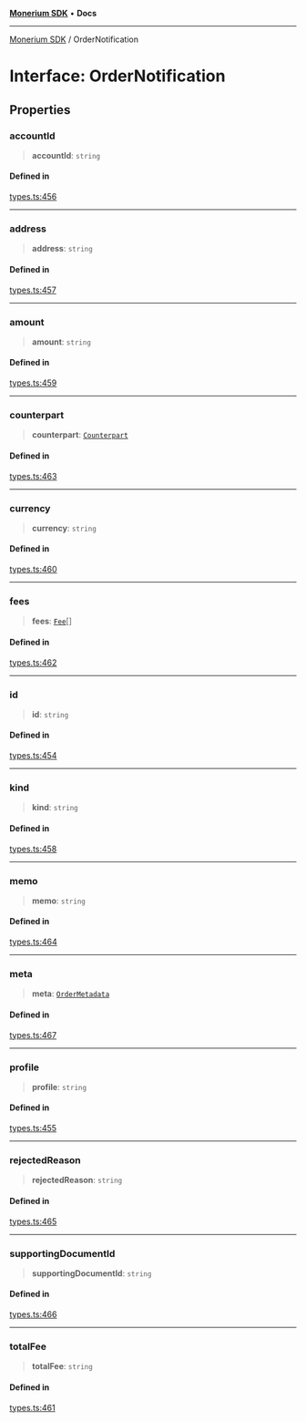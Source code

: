 [**Monerium SDK**](../README.md) • **Docs**

***

[Monerium SDK](../README.md) / OrderNotification

# Interface: OrderNotification

## Properties

### accountId

> **accountId**: `string`

#### Defined in

[types.ts:456](https://github.com/monerium/js-monorepo/blob/62e0077f6672014c8c720b1b4b4f6d6fcc529502/packages/sdk/src/types.ts#L456)

***

### address

> **address**: `string`

#### Defined in

[types.ts:457](https://github.com/monerium/js-monorepo/blob/62e0077f6672014c8c720b1b4b4f6d6fcc529502/packages/sdk/src/types.ts#L457)

***

### amount

> **amount**: `string`

#### Defined in

[types.ts:459](https://github.com/monerium/js-monorepo/blob/62e0077f6672014c8c720b1b4b4f6d6fcc529502/packages/sdk/src/types.ts#L459)

***

### counterpart

> **counterpart**: [`Counterpart`](Counterpart.md)

#### Defined in

[types.ts:463](https://github.com/monerium/js-monorepo/blob/62e0077f6672014c8c720b1b4b4f6d6fcc529502/packages/sdk/src/types.ts#L463)

***

### currency

> **currency**: `string`

#### Defined in

[types.ts:460](https://github.com/monerium/js-monorepo/blob/62e0077f6672014c8c720b1b4b4f6d6fcc529502/packages/sdk/src/types.ts#L460)

***

### fees

> **fees**: [`Fee`](Fee.md)[]

#### Defined in

[types.ts:462](https://github.com/monerium/js-monorepo/blob/62e0077f6672014c8c720b1b4b4f6d6fcc529502/packages/sdk/src/types.ts#L462)

***

### id

> **id**: `string`

#### Defined in

[types.ts:454](https://github.com/monerium/js-monorepo/blob/62e0077f6672014c8c720b1b4b4f6d6fcc529502/packages/sdk/src/types.ts#L454)

***

### kind

> **kind**: `string`

#### Defined in

[types.ts:458](https://github.com/monerium/js-monorepo/blob/62e0077f6672014c8c720b1b4b4f6d6fcc529502/packages/sdk/src/types.ts#L458)

***

### memo

> **memo**: `string`

#### Defined in

[types.ts:464](https://github.com/monerium/js-monorepo/blob/62e0077f6672014c8c720b1b4b4f6d6fcc529502/packages/sdk/src/types.ts#L464)

***

### meta

> **meta**: [`OrderMetadata`](OrderMetadata.md)

#### Defined in

[types.ts:467](https://github.com/monerium/js-monorepo/blob/62e0077f6672014c8c720b1b4b4f6d6fcc529502/packages/sdk/src/types.ts#L467)

***

### profile

> **profile**: `string`

#### Defined in

[types.ts:455](https://github.com/monerium/js-monorepo/blob/62e0077f6672014c8c720b1b4b4f6d6fcc529502/packages/sdk/src/types.ts#L455)

***

### rejectedReason

> **rejectedReason**: `string`

#### Defined in

[types.ts:465](https://github.com/monerium/js-monorepo/blob/62e0077f6672014c8c720b1b4b4f6d6fcc529502/packages/sdk/src/types.ts#L465)

***

### supportingDocumentId

> **supportingDocumentId**: `string`

#### Defined in

[types.ts:466](https://github.com/monerium/js-monorepo/blob/62e0077f6672014c8c720b1b4b4f6d6fcc529502/packages/sdk/src/types.ts#L466)

***

### totalFee

> **totalFee**: `string`

#### Defined in

[types.ts:461](https://github.com/monerium/js-monorepo/blob/62e0077f6672014c8c720b1b4b4f6d6fcc529502/packages/sdk/src/types.ts#L461)
